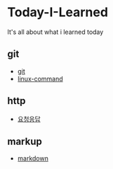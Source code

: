 # Today-I-Learned
It's all about what i learned today

## git
- [git](/git/git.md)
- [linux-command](/git/linux-command.md)
## http
- [요청응답](/http/요청응답.md)
## markup
- [markdown](/markup/markdown.md)
